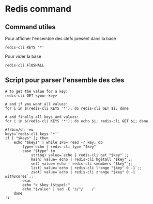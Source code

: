 # Redis command

## Command utiles

Pour afficher l'ensemble des clefs present dans la base
```shell
redis-cli KEYS '*' 
```

Pour vider la base
```shell
redis-cli FlUSHALL
```

## Script pour parser l'ensemble des cles

```shell
# to get the value for a key:
redis-cli GET <your-key>

# and if you want all values:
for i in $(redis-cli KEYS '*'); do redis-cli GET $i; done

# and finally all keys and values:
for i in $(redis-cli KEYS '*'); do echo $i; redis-cli GET $i; done

#!/bin/sh -eu
keys=`redis-cli keys '*'`
if [ "$keys" ]; then
    echo "$keys" | while IFS= read -r key; do
        type=`echo | redis-cli type "$key"`
        case "$type" in
            string) value=`echo | redis-cli get "$key"`;;
            hash) value=`echo | redis-cli hgetall "$key"`;;
            set) value=`echo | redis-cli smembers "$key"`;;
            list) value=`echo | redis-cli lrange "$key" 0 -1`;;
            zset) value=`echo | redis-cli zrange "$key" 0 -1 withscores`;;
        esac
        echo "> $key ($type):"
        echo "$value" | sed -E 's/^/    /'
    done
fi
```
